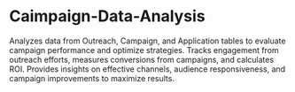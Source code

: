# Caimpaign-Data-Analysis
Analyzes data from Outreach, Campaign, and Application tables to evaluate campaign performance and optimize strategies. Tracks engagement from outreach efforts, measures conversions from campaigns, and calculates ROI. Provides insights on effective channels, audience responsiveness, and campaign improvements to maximize results.
